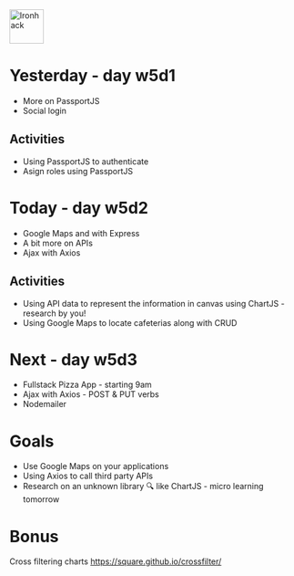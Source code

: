 <img src="https://raw.githubusercontent.com/webmad1019-1/w1d3-advanced-selectors-positioning-full-layout/master/img/ironhack.svg?sanitize=true" alt="Ironhack" width="60"/>

# Yesterday - day w5d1

- More on PassportJS
- Social login

## Activities

- Using PassportJS to authenticate
- Asign roles using PassportJS

# Today - day w5d2

- Google Maps and with Express
- A bit more on APIs
- Ajax with Axios

## Activities

- Using API data to represent the information in canvas using ChartJS - research by you!
- Using Google Maps to locate cafeterias along with CRUD

# Next - day w5d3

- Fullstack Pizza App - starting 9am
- Ajax with Axios - POST & PUT verbs
- Nodemailer

# Goals

- Use Google Maps on your applications
- Using Axios to call third party APIs
- Research on an unknown library 🔍 like ChartJS - micro learning tomorrow

# Bonus

Cross filtering charts https://square.github.io/crossfilter/
